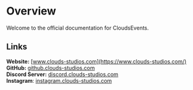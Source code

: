 # Overview

Welcome to the official documentation for CloudsEvents.

## Links
<b>Website:</b> [www.clouds-studios.com](https://www.clouds-studios.com/)<br>
<b>GitHub:</b> [github.clouds-studios.com](https://github.clouds-studios.com/)<br>
<b>Discord Server:</b> [discord.clouds-studios.com](https://discord.clouds-studios.com/)<br>
<b>Instagram</b>: [instagram.clouds-studios.com](https://instagram.clouds-studios.com/)